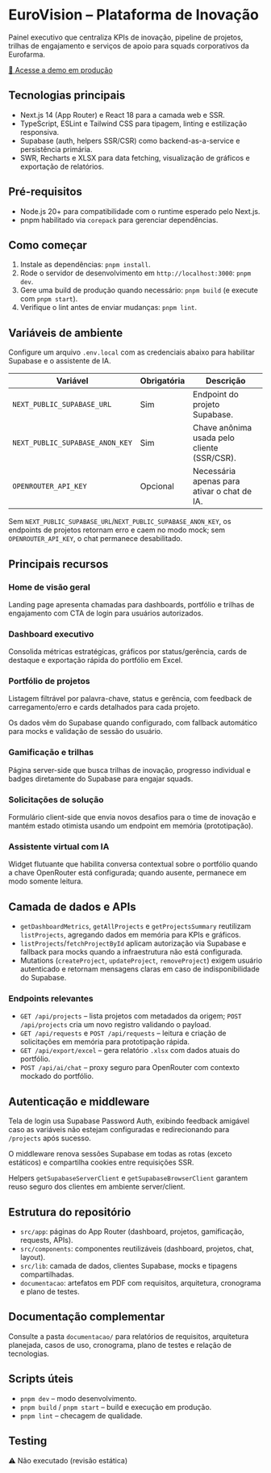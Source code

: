# EuroVision – Plataforma de Inovação

Painel executivo que centraliza KPIs de inovação, pipeline de projetos, trilhas de engajamento e serviços de apoio para squads corporativos da Eurofarma.

[🔗 Acesse a demo em produção](https://eurovision-app-rust.vercel.app/)

## Tecnologias principais

- Next.js 14 (App Router) e React 18 para a camada web e SSR.
- TypeScript, ESLint e Tailwind CSS para tipagem, linting e estilização responsiva.
- Supabase (auth, helpers SSR/CSR) como backend-as-a-service e persistência primária.
- SWR, Recharts e XLSX para data fetching, visualização de gráficos e exportação de relatórios.

## Pré-requisitos

- Node.js 20+ para compatibilidade com o runtime esperado pelo Next.js.
- pnpm habilitado via `corepack` para gerenciar dependências.

## Como começar

1. Instale as dependências: `pnpm install`.
2. Rode o servidor de desenvolvimento em `http://localhost:3000`: `pnpm dev`.
3. Gere uma build de produção quando necessário: `pnpm build` (e execute com `pnpm start`).
4. Verifique o lint antes de enviar mudanças: `pnpm lint`.

## Variáveis de ambiente

Configure um arquivo `.env.local` com as credenciais abaixo para habilitar Supabase e o assistente de IA.

| Variável | Obrigatória | Descrição |
| --- | --- | --- |
| `NEXT_PUBLIC_SUPABASE_URL` | Sim | Endpoint do projeto Supabase. |
| `NEXT_PUBLIC_SUPABASE_ANON_KEY` | Sim | Chave anônima usada pelo cliente (SSR/CSR). |
| `OPENROUTER_API_KEY` | Opcional | Necessária apenas para ativar o chat de IA. |

Sem `NEXT_PUBLIC_SUPABASE_URL`/`NEXT_PUBLIC_SUPABASE_ANON_KEY`, os endpoints de projetos retornam erro e caem no modo mock; sem `OPENROUTER_API_KEY`, o chat permanece desabilitado.

## Principais recursos

### Home de visão geral
Landing page apresenta chamadas para dashboards, portfólio e trilhas de engajamento com CTA de login para usuários autorizados.

### Dashboard executivo
Consolida métricas estratégicas, gráficos por status/gerência, cards de destaque e exportação rápida do portfólio em Excel.

### Portfólio de projetos
Listagem filtrável por palavra-chave, status e gerência, com feedback de carregamento/erro e cards detalhados para cada projeto.

Os dados vêm do Supabase quando configurado, com fallback automático para mocks e validação de sessão do usuário.

### Gamificação e trilhas
Página server-side que busca trilhas de inovação, progresso individual e badges diretamente do Supabase para engajar squads.

### Solicitações de solução
Formulário client-side que envia novos desafios para o time de inovação e mantém estado otimista usando um endpoint em memória (prototipação).

### Assistente virtual com IA
Widget flutuante que habilita conversa contextual sobre o portfólio quando a chave OpenRouter está configurada; quando ausente, permanece em modo somente leitura.

## Camada de dados e APIs

- `getDashboardMetrics`, `getAllProjects` e `getProjectsSummary` reutilizam `listProjects`, agregando dados em memória para KPIs e gráficos.
- `listProjects`/`fetchProjectById` aplicam autorização via Supabase e fallback para mocks quando a infraestrutura não está configurada.
- Mutations (`createProject`, `updateProject`, `removeProject`) exigem usuário autenticado e retornam mensagens claras em caso de indisponibilidade do Supabase.

### Endpoints relevantes

- `GET /api/projects` – lista projetos com metadados da origem; `POST /api/projects` cria um novo registro validando o payload.
- `GET /api/requests` e `POST /api/requests` – leitura e criação de solicitações em memória para prototipação rápida.
- `GET /api/export/excel` – gera relatório `.xlsx` com dados atuais do portfólio.
- `POST /api/ai/chat` – proxy seguro para OpenRouter com contexto mockado do portfólio.

## Autenticação e middleware

Tela de login usa Supabase Password Auth, exibindo feedback amigável caso as variáveis não estejam configuradas e redirecionando para `/projects` após sucesso.

O middleware renova sessões Supabase em todas as rotas (exceto estáticos) e compartilha cookies entre requisições SSR.

Helpers `getSupabaseServerClient` e `getSupabaseBrowserClient` garantem reuso seguro dos clientes em ambiente server/client.

## Estrutura do repositório

- `src/app`: páginas do App Router (dashboard, projetos, gamificação, requests, APIs).
- `src/components`: componentes reutilizáveis (dashboard, projetos, chat, layout).
- `src/lib`: camada de dados, clientes Supabase, mocks e tipagens compartilhadas.
- `documentacao`: artefatos em PDF com requisitos, arquitetura, cronograma e plano de testes.

## Documentação complementar

Consulte a pasta `documentacao/` para relatórios de requisitos, arquitetura planejada, casos de uso, cronograma, plano de testes e relação de tecnologias.

## Scripts úteis

- `pnpm dev` – modo desenvolvimento.
- `pnpm build` / `pnpm start` – build e execução em produção.
- `pnpm lint` – checagem de qualidade.

## Testing
⚠️ Não executado (revisão estática)
